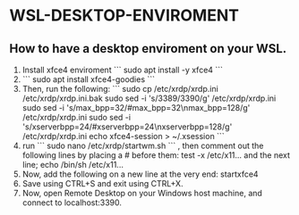 # WSL-DESKTOP-ENVIROMENT

## How to have a desktop enviroment on your WSL.

<ol>
<li>
Install xfce4 enviroment
```
sudo apt install -y xfce4 
```
</li>

<li>
```
sudo apt install xfce4-goodies
```
</li>

<li>
Then, run the following:
```
    sudo cp /etc/xrdp/xrdp.ini /etc/xrdp/xrdp.ini.bak
    sudo sed -i 's/3389/3390/g' /etc/xrdp/xrdp.ini
    sudo sed -i 's/max_bpp=32/#max_bpp=32\nmax_bpp=128/g' /etc/xrdp/xrdp.ini
    sudo sed -i 's/xserverbpp=24/#xserverbpp=24\nxserverbpp=128/g' /etc/xrdp/xrdp.ini
    echo xfce4-session > ~/.xsession
```
</li>

<li>
run ``` sudo nano /etc/xrdp/startwm.sh ```  , then comment out the following lines by placing a # before them: test -x /etc/x11... and the next line; echo /bin/sh /etc/x11...
</li>

<li>
Now, add the following on a new line at the very end: startxfce4
</li>

<li>
Save using CTRL+S and exit using CTRL+X.
</li>

<li>Now, open Remote Desktop on your Windows host machine, and connect to localhost:3390.</li>

</ol>
